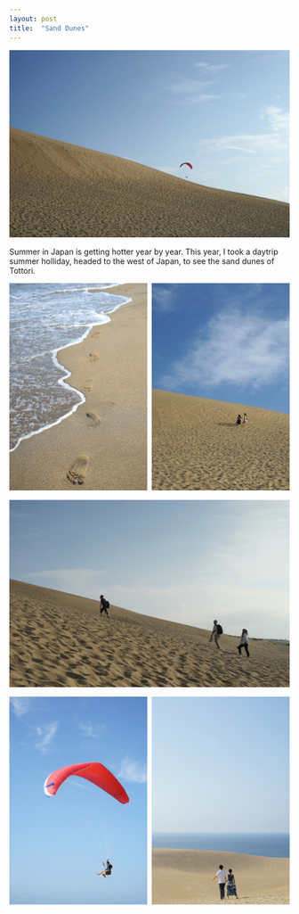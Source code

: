 ```yaml
---
layout: post
title:  "Sand Dunes"
---
```


![20200823_01](/images/20200823_01.JPG)

Summer in Japan is getting hotter year by year. This year, I took a daytrip summer holliday, headed to the west of Japan, to see the sand dunes of Tottori. 

![20200823_02](/images/20200823_02.JPG)

![20200823_03](/images/20200823_03.JPG)

![20200823_04](/images/20200823_04.JPG)
